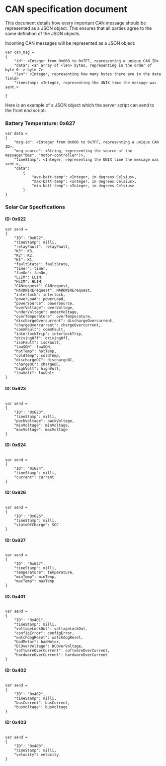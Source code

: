 # CAN specification document
This document details how every important CAN message should be represented as a JSON object.
This ensures that all parties agree to the same definition of the JSON objects.

Incoming CAN messages will be represented as a JSON object:
```
var can_msg = 
{
    "id": <Integer from 0x000 to 0x7FF, representing a unique CAN ID>
    "data": <an array of <len> bytes, representing in the order of byte 0 -> byte 7>
    "len": <Integer, representing how many bytes there are in the data field>
    "timestamp: <Integer, representing the UNIX time the message was sent.>

}
```

Here is an example of a JSON object which the server script can send to the front end script:

### Battery Temperature: 0x627
```
var data = 
{
    "msg-id": <Integer from 0x000 to 0x7FF, representing a unique CAN ID>,
    "msg-source": <String, representing the source of the message("bms", "motor-controller")>,
    "timeStamp": <Integer, representing the UNIX time the message was sent.>,
    "data": 
        {
            "ave-batt-temp": <Integer, in degrees Celsius>,
            "max-batt-temp": <Integer, in degrees Celsius>,
            "min-batt-temp": <Integer, in degrees Celsius>
        }
}

```
### Solar Car Specifications ###

#### ID: 0x622 ####
```
var send = 
{
    "ID": "0x622",
    "timeStamp": milli,
    "relayFault": relayFault,
    "K3": K3,
    "K2": K2,
    "K1": K1,
    "faultState": faultState,
    "timer": timer,
    "fanOn": fanOn,
    "LLIM": LLIM,
    "HLIM": HLIM,
    "CANrequest": CANrequest,
    "HARDWIRErequest": HARDWIRErequest,
    "interlock": interlock,
    "powerLoad": powerLoad,
    "powerSource": powerSource,
    "overVoltage": overVoltage,
    "underVoltage": underVoltage,
    "overTemperature": overTemperature,
    "dischargeOvercurrent": dischargeOvercurrent, 
    "chargeOvercurrent": chargeOvercurrent,
    "commFault": commFault,
    "interlockTrip": interlockTrip,
    "drivingOff": drivingOff,
    "isoFault": isoFault,
    "lowSOH": lowSOH,
    "hotTemp": hotTemp,
    "coldTemp": coldTemp,
    "dischargeOC": dischargeOC,
    "chargeOC": chargeOC,
    "highVolt": highVolt,
    "lowVolt": lowVolt
}

```
#### ID: 0x623 ####
```

var send = 
{
    "ID": "0x623",
    "timeStamp": milli,
    "packVoltage": packVoltage,
    "minVoltage": minVoltage,
    "maxVoltage": maxVoltage 
}

```
#### ID: 0x624 ####
```

var send = 
{
    "ID": "0x624",
    "timeStamp": milli,
    "current": current
}

```
#### ID: 0x626 ####
```

var send = 
{
    "ID": "0x626",
    "timeStamp": milli,
    "stateOfCharge": SOC
}

```
#### ID: 0x627 ####
```

var send = 
{
    "ID": "0x627",
    "timeStamp": milli,
    "temperature": temperature,
    "minTemp": minTemp,
    "maxTemp": maxTemp
}

```
#### ID: 0x401 ####
```

var send = 
{
    "ID": "0x401",
    "timeStamp": milli,
    "voltageLockOut": voltageLockOut,
    "configError": configError,
    "watchdogReset": watchdogReset,
    "badMotor": badMotor,
    "DCOverVoltage": DCOverVoltage,
    "softwareOverCurrent": softwareOverCurrent,
    "hardwareOverCurrent": hardwareOverCurrent
}

```
#### ID: 0x402 ####
```

var send = 
{
    "ID": "0x402",
    "timeStamp": milli,
    "busCurrent": busCurrent,
    "busVoltage": busVoltage
}

```
#### ID: 0x403 ####
```

var send = 
{
    "ID": "0x403",
    "timeStamp": milli,
    "velocity": velocity
}

```